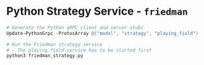 # Python Strategy Service - `friedman`

```powershell
# Generate the Python gRPC client and server stubs
Update-PythonGrpc -ProtosArray @("model", "strategy", "playing_field")

# Run the Friedman strategy service
# - The playing_field service has to be started first
python3 friedman_strategy.py
```
